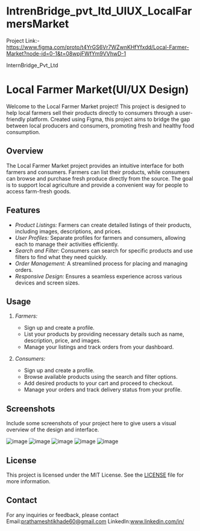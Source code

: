 # IntrenBridge_pvt_ltd_UIUX_LocalFarmersMarket

Project Link:-https://www.figma.com/proto/t4YrGS6Vr7WZwnKHfYfxdd/Local-Farmer-Market?node-id=0-1&t=08wpjFWfYm9VVhwD-1

InternBridge_Pvt_Ltd

# Local Farmer Market(UI/UX Design)

Welcome to the Local Farmer Market project! This project is designed to help local farmers sell their products directly to consumers through a user-friendly platform. Created using Figma, this project aims to bridge the gap between local producers and consumers, promoting fresh and healthy food consumption.

## Overview

The Local Farmer Market project provides an intuitive interface for both farmers and consumers. Farmers can list their products, while consumers can browse and purchase fresh produce directly from the source. The goal is to support local agriculture and provide a convenient way for people to access farm-fresh goods.

## Features

- *Product Listings:* Farmers can create detailed listings of their products, including images, descriptions, and prices.
- *User Profiles:* Separate profiles for farmers and consumers, allowing each to manage their activities efficiently.
- *Search and Filter:* Consumers can search for specific products and use filters to find what they need quickly.
- *Order Management:* A streamlined process for placing and managing orders.
- *Responsive Design:* Ensures a seamless experience across various devices and screen sizes.

## Usage

1. *Farmers:*
   - Sign up and create a profile.
   - List your products by providing necessary details such as name, description, price, and images.
   - Manage your listings and track orders from your dashboard.

2. *Consumers:*
   - Sign up and create a profile.
   - Browse available products using the search and filter options.
   - Add desired products to your cart and proceed to checkout.
   - Manage your orders and track delivery status from your profile.

## Screenshots

Include some screenshots of your project here to give users a visual overview of the design and interface.

![image](https://github.com/Prathamesh-Tikhade/IntrenBridge_pvt_ltd_UIUX_LocalFarmersMarket/assets/174773031/6a764b67-40ec-4db9-842b-c5b63a9b517b)
![image](https://github.com/Prathamesh-Tikhade/IntrenBridge_pvt_ltd_UIUX_LocalFarmersMarket/assets/174773031/0efbd986-b5cf-4522-bd08-1a537cae181e)
![image](https://github.com/Prathamesh-Tikhade/IntrenBridge_pvt_ltd_UIUX_LocalFarmersMarket/assets/174773031/ad9d6bf3-3f65-48e9-96c5-057b7541444d)
![image](https://github.com/Prathamesh-Tikhade/IntrenBridge_pvt_ltd_UIUX_LocalFarmersMarket/assets/174773031/f5108415-a2d3-4faa-bd4a-63ca8e4ed9d6)
![image](https://github.com/Prathamesh-Tikhade/IntrenBridge_pvt_ltd_UIUX_LocalFarmersMarket/assets/174773031/1b176aa0-56a1-4ca6-8d20-f53d27cd379f)


## License

This project is licensed under the MIT License. See the [LICENSE](LICENSE) file for more information.

## Contact

For any inquiries or feedback, please contact 
Email:prathameshtikhade60@gmail.com
LinkedIn:www.linkedin.com/in/

